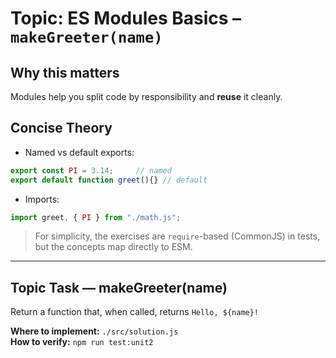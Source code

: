 # Topic: ES Modules Basics – `makeGreeter(name)`

## Why this matters
Modules help you split code by responsibility and **reuse** it cleanly.

## Concise Theory
- Named vs default exports:
```js
export const PI = 3.14;     // named
export default function greet(){} // default
```
- Imports:
```js
import greet, { PI } from "./math.js";
```

> For simplicity, the exercises are `require`-based (CommonJS) in tests, but the concepts map directly to ESM.

---

## Topic Task — **makeGreeter(name)**
Return a function that, when called, returns `Hello, ${name}!`

**Where to implement:** `./src/solution.js`  
**How to verify:** `npm run test:unit2`
